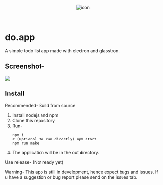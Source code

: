 <p align="center">
  <img src="https://raw.githubusercontent.com/xXTgamerXx/do.app/main/icon.png" alt="icon"></img>
</p>
<br>
<h1>do.app</h1>
A simple todo list app made with electron and glasstron.
<h2>Screenshot-</h2>
<img src="https://user-images.githubusercontent.com/72494265/151741659-f3bcb7b9-35ad-4aab-8dcd-0bef817c938b.png"></img>
<br>
<h2>Install</h2>
<p>Recommended- Build from source</p>
<ol>
<li>Install nodejs and npm</li>
<li>Clone this repository</li>
<li>Run-
<pre><code>npm i
# (Optional to run directly) npm start
npm run make
</code></pre></li>
<li>The application will be in the out directory.</li>
</ol>
<p>Use release- (Not ready yet)</p>
<p>Warning- This app is still in development, hence expect bugs and issues. If u have a suggestion or bug report please send on the issues tab.</p>
